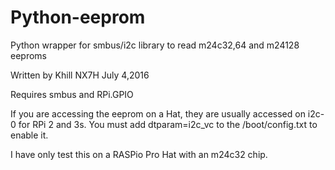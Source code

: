# Python-eeprom
Python wrapper for smbus/i2c library to read m24c32,64 and m24128 eeproms

Written by Khill NX7H
July 4,2016

Requires smbus and RPi.GPIO

If you are accessing the eeprom on a Hat, they are usually accessed on i2c-0 for RPi 2 and 3s.  You must add dtparam=i2c_vc to the
/boot/config.txt to enable it.

I have only test this on a RASPio Pro Hat with an m24c32 chip.
